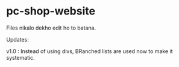 # pc-shop-website

Files nikalo dekho edit ho to batana.

Updates:

  v1.0 : Instead of using divs, BRanched lists are used now to make it systematic.
